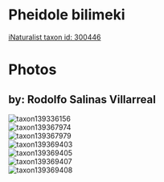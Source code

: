 
Pheidole bilimeki
=================
  
[iNaturalist taxon id: 300446](https://www.inaturalist.org/taxa/300446)
# Photos

## by: Rodolfo Salinas Villarreal
  
![taxon139336156](https://inaturalist-open-data.s3.amazonaws.com/photos/149270467/medium.jpeg)  
![taxon139367974](https://inaturalist-open-data.s3.amazonaws.com/photos/149304665/medium.jpg)  
![taxon139367979](https://inaturalist-open-data.s3.amazonaws.com/photos/149304668/medium.jpg)  
![taxon139369403](https://inaturalist-open-data.s3.amazonaws.com/photos/149306163/medium.jpg)  
![taxon139369405](https://inaturalist-open-data.s3.amazonaws.com/photos/149306167/medium.jpg)  
![taxon139369407](https://inaturalist-open-data.s3.amazonaws.com/photos/149306169/medium.jpg)  
![taxon139369408](https://inaturalist-open-data.s3.amazonaws.com/photos/149306170/medium.jpg)